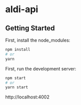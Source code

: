 # aldi-api

## Getting Started
First, install the node_modules:

```bash
npm install
# or
yarn
```

First, run the development server:

```bash
npm start
# or
yarn start
```
http://localhost:4002
